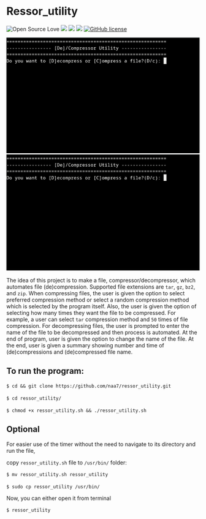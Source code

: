 # Ressor_utility

![Open Source Love](https://badges.frapsoft.com/os/v3/open-source.svg?v=103) <img src="https://cdn.rawgit.com/sindresorhus/awesome/d7305f38d29fed78fa85652e3a63e154dd8e8829/media/badge.svg"> <img src="https://img.shields.io/github/stars/naa7/compressor_decompressor_utility?style=social"> <img src="https://img.shields.io/github/repo-size/naa7/compressor_decompressor_utility"> [![GitHub license](https://img.shields.io/github/license/Naereen/StrapDown.js.svg)](https://github.com/naa7/compressor_decompressor_utility/LICENSE)

<img src="https://github.com/naa7/compressor_decompressor_utility/blob/main/Compressor.gif">
<img src="https://github.com/naa7/compressor_decompressor_utility/blob/main/Decompressor.gif"></br> 

The idea of this project is to make a file, compressor/decompressor, which automates file (de)compression. Supported file extensions
are `tar`, `gz`, `bz2`, and `zip`. When compressing files, the user is given the option to select preferred compression method or
select a random compression method which is selected by the program itself. Also, the user is given the option of selecting how many
times they want the file to be compressed. For example, a user can select `tar` compression method and `50` times of file compression.
For decompressing files, the user is prompted to enter the name of the file to be decompressed and then process is automated. At the end
of program, user is given the option to change the name of the file. At the end, user is given a summary showing number and time of 
(de)compressions and (de)compressed file name.

## To run the program:

    $ cd && git clone https://github.com/naa7/ressor_utility.git

    $ cd ressor_utility/

    $ chmod +x ressor_utility.sh && ./ressor_utility.sh

## Optional

For easier use of the timer without the need to navigate to its directory and run the file,

copy `ressor_utility.sh` file to `/usr/bin/` folder:

    $ mv ressor_utility.sh ressor_utility    

    $ sudo cp ressor_utility /usr/bin/

Now, you can either open it from terminal

    $ ressor_utility
